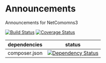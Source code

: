 Announcements
==============

Announcements for NetComomns3

[![Build Status](https://api.travis-ci.org/NetCommons3/Announcements.png?branch=master)](https://travis-ci.org/NetCommons3/Announcements)
[![Coverage Status](http://coveralls.io/repos/NetCommons3/Announcements/badge.png?branch=master)](https://coveralls.io/r/NetCommons3/Announcements?branch=master)

| dependencies  | status |
| ------------- | ------ |
| composer.json | [![Dependency Status](https://www.versioneye.com/user/projects/5361d5edfe0d0720eb0000dd/badge.png)](https://www.versioneye.com/user/projects/5361d5edfe0d0720eb0000dd) |
